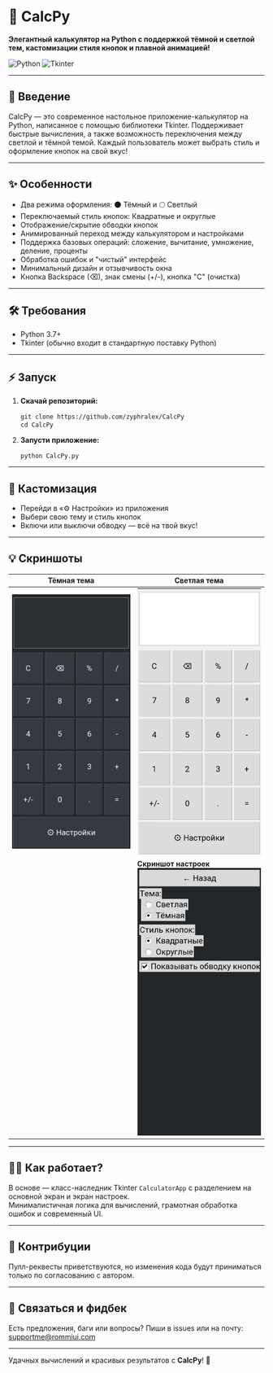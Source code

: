 # 🧮 CalcPy

**Элегантный калькулятор на Python с поддержкой тёмной и светлой тем, кастомизации стиля кнопок и плавной анимацией!**

![Python](https://img.shields.io/badge/Python-3.7+-blue.svg) ![Tkinter](https://img.shields.io/badge/Tkinter-GUI-orange.svg)

---

## 🚀 Введение

CalcPy — это современное настольное приложение-калькулятор на Python, написанное с помощью библиотеки Tkinter. Поддерживает быстрые вычисления, а также возможность переключения между светлой и тёмной темой. Каждый пользователь может выбрать стиль и оформление кнопок на свой вкус!

---

## ✨ Особенности

- Два режима оформления: 🌑 Тёмный и 🌕 Светлый  
- Переключаемый стиль кнопок: Квадратные и округлые  
- Отображение/скрытие обводки кнопок  
- Анимированный переход между калькулятором и настройками  
- Поддержка базовых операций: сложение, вычитание, умножение, деление, проценты  
- Обработка ошибок и "чистый" интерфейс  
- Минимальный дизайн и отзывчивость окна  
- Кнопка Backspace (⌫), знак смены (+/-), кнопка "C" (очистка)

---

## 🛠️ Требования

- Python 3.7+
- Tkinter (обычно входит в стандартную поставку Python)

---

## ⚡ Запуск

1. **Скачай репозиторий:**

    ```
    git clone https://github.com/zyphralex/CalcPy
    cd CalcPy
    ```

2. **Запусти приложение:**

    ```
    python CalcPy.py
    ```

---

## 🎨 Кастомизация

- Перейди в «⚙ Настройки» из приложения
- Выбери свою тему и стиль кнопок  
- Включи или выключи обводку — всё на твой вкус!

---

## 💡 Скриншоты

| Тёмная тема              | Светлая тема                |
|--------------------------|----------------------------|
| ![dark demo](images/upload_2025_08_15_15_29_37_837.jpg) | ![light demo](images/upload_2025_08_15_15_19_16_914.jpg) |
|                          | **Скриншот настроек**<br>![settings](images/upload_2025_08_15_16_09_10_915.jpg) |

---

## 👨‍💻 Как работает?

В основе — класс-наследник Tkinter `CalculatorApp` с разделением на основной экран и экран настроек.  
Минималистичная логика для вычислений, грамотная обработка ошибок и современный UI.

---

## 🤝 Контрибуции

Пулл-реквесты приветствуются, но изменения кода будут приниматься только по согласованию с автором.

---

## 📧 Связаться и фидбек

Есть предложения, баги или вопросы? Пиши в issues или на почту: supportme@rommiui.com

---

Удачных вычислений и красивых результатов с **CalcPy**! 🚀
